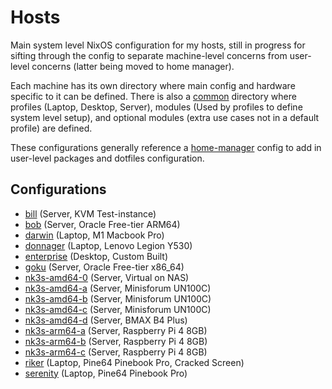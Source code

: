 # Hosts

Main system level NixOS configuration for my hosts, still in progress for sifting through the config to separate machine-level concerns from user-level concerns (latter being moved to home manager).

Each machine has its own directory where main config and hardware specific to it can be defined. There is also a [common](common) directory where profiles (Laptop, Desktop, Server), modules (Used by profiles to define system level setup), and optional modules (extra use cases not in a default profile) are defined.

These configurations generally reference a [home-manager](../home-manager) config to add in user-level packages and dotfiles configuration.

##  Configurations

- [bill](bill) (Server, KVM Test-instance)
- [bob](bob) (Server, Oracle Free-tier ARM64)
- [darwin](darwin) (Laptop, M1 Macbook Pro)
- [donnager](donnager) (Laptop, Lenovo Legion Y530)
- [enterprise](enterprise) (Desktop, Custom Built)
- [goku](goku) (Server, Oracle Free-tier x86_64)
- [nk3s-amd64-0](nk3s-amd64-0) (Server, Virtual on NAS)
- [nk3s-amd64-a](nk3s-amd64-a) (Server, Minisforum UN100C)
- [nk3s-amd64-b](nk3s-amd64-b) (Server, Minisforum UN100C)
- [nk3s-amd64-c](nk3s-amd64-c) (Server, Minisforum UN100C)
- [nk3s-amd64-d](nk3s-amd64-d) (Server, BMAX B4 Plus)
- [nk3s-arm64-a](nk3s-arm64-a) (Server, Raspberry Pi 4 8GB)
- [nk3s-arm64-b](nk3s-arm64-b) (Server, Raspberry Pi 4 8GB)
- [nk3s-arm64-c](nk3s-arm64-c) (Server, Raspberry Pi 4 8GB)
- [riker](riker) (Laptop, Pine64 Pinebook Pro, Cracked Screen)
- [serenity](serenity) (Laptop, Pine64 Pinebook Pro)